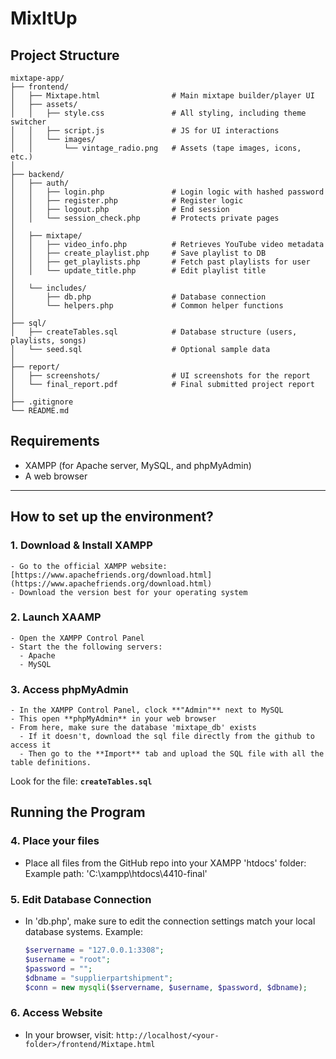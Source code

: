 # MixItUp

## Project Structure
```plaintext
mixtape-app/
├── frontend/
│   ├── Mixtape.html                # Main mixtape builder/player UI
│   ├── assets/
│   │   ├── style.css               # All styling, including theme switcher
│   │   ├── script.js               # JS for UI interactions
│   │   └── images/
│   │       └── vintage_radio.png   # Assets (tape images, icons, etc.)
│
├── backend/
│   ├── auth/
│   │   ├── login.php               # Login logic with hashed password
│   │   ├── register.php            # Register logic
│   │   ├── logout.php              # End session
│   │   └── session_check.php       # Protects private pages
│
│   ├── mixtape/
│   │   ├── video_info.php          # Retrieves YouTube video metadata
│   │   ├── create_playlist.php     # Save playlist to DB
│   │   ├── get_playlists.php       # Fetch past playlists for user
│   │   └── update_title.php        # Edit playlist title
│
│   └── includes/
│       ├── db.php                  # Database connection
│       └── helpers.php             # Common helper functions
│
├── sql/
│   ├── createTables.sql            # Database structure (users, playlists, songs)
│   └── seed.sql                    # Optional sample data
│
├── report/
│   ├── screenshots/                # UI screenshots for the report
│   └── final_report.pdf            # Final submitted project report
│
├── .gitignore
└── README.md
```



## Requirements
- XAMPP (for Apache server, MySQL, and phpMyAdmin)
- A web browser

---

## How to set up the environment?
  ### 1. Download & Install XAMPP
    - Go to the official XAMPP website: [https://www.apachefriends.org/download.html](https://www.apachefriends.org/download.html)
    - Download the version best for your operating system

  ### 2. Launch XAAMP
    - Open the XAMPP Control Panel
    - Start the the following servers:
      - Apache
      - MySQL

  ### 3. Access phpMyAdmin
    - In the XAMPP Control Panel, clock **"Admin"** next to MySQL
    - This open **phpMyAdmin** in your web browser
    - From here, make sure the database 'mixtape_db' exists
      - If it doesn't, download the sql file directly from the github to access it
      - Then go to the **Import** tab and upload the SQL file with all the table definitions.

  Look for the file: **`createTables.sql`**


## Running the Program
### 4. Place your files
  - Place all files from the GitHub repo into your XAMPP 'htdocs' folder: Example path: 'C:\xampp\htdocs\4410-final'

### 5. Edit Database Connection
  - In 'db.php', make sure to edit the connection settings match your local database systems. Example:
    ```php
    $servername = "127.0.0.1:3308";
    $username = "root";
    $password = "";
    $dbname = "supplierpartshipment";
    $conn = new mysqli($servername, $username, $password, $dbname);

### 6. Access Website
- In your browser, visit:
   `http://localhost/<your-folder>/frontend/Mixtape.html`

